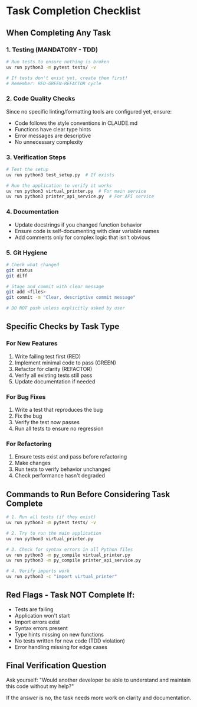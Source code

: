 # Task Completion Checklist

## When Completing Any Task

### 1. Testing (MANDATORY - TDD)
```bash
# Run tests to ensure nothing is broken
uv run python3 -m pytest tests/ -v

# If tests don't exist yet, create them first!
# Remember: RED-GREEN-REFACTOR cycle
```

### 2. Code Quality Checks
Since no specific linting/formatting tools are configured yet, ensure:
- Code follows the style conventions in CLAUDE.md
- Functions have clear type hints
- Error messages are descriptive
- No unnecessary complexity

### 3. Verification Steps
```bash
# Test the setup
uv run python3 test_setup.py  # If exists

# Run the application to verify it works
uv run python3 virtual_printer.py  # For main service
uv run python3 printer_api_service.py  # For API service
```

### 4. Documentation
- Update docstrings if you changed function behavior
- Ensure code is self-documenting with clear variable names
- Add comments only for complex logic that isn't obvious

### 5. Git Hygiene
```bash
# Check what changed
git status
git diff

# Stage and commit with clear message
git add <files>
git commit -m "Clear, descriptive commit message"

# DO NOT push unless explicitly asked by user
```

## Specific Checks by Task Type

### For New Features
1. Write failing test first (RED)
2. Implement minimal code to pass (GREEN)
3. Refactor for clarity (REFACTOR)
4. Verify all existing tests still pass
5. Update documentation if needed

### For Bug Fixes
1. Write a test that reproduces the bug
2. Fix the bug
3. Verify the test now passes
4. Run all tests to ensure no regression

### For Refactoring
1. Ensure tests exist and pass before refactoring
2. Make changes
3. Run tests to verify behavior unchanged
4. Check performance hasn't degraded

## Commands to Run Before Considering Task Complete

```bash
# 1. Run all tests (if they exist)
uv run python3 -m pytest tests/ -v

# 2. Try to run the main application
uv run python3 virtual_printer.py

# 3. Check for syntax errors in all Python files
uv run python3 -m py_compile virtual_printer.py
uv run python3 -m py_compile printer_api_service.py

# 4. Verify imports work
uv run python3 -c "import virtual_printer"
```

## Red Flags - Task NOT Complete If:
- Tests are failing
- Application won't start
- Import errors exist
- Syntax errors present
- Type hints missing on new functions
- No tests written for new code (TDD violation)
- Error handling missing for edge cases

## Final Verification Question
Ask yourself: "Would another developer be able to understand and maintain this code without my help?"

If the answer is no, the task needs more work on clarity and documentation.